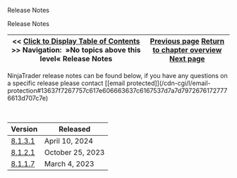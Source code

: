 ﻿


Release Notes






















Release Notes







| \<\< [Click to Display Table of Contents](release_notes.md) \>\> **Navigation:**   »No topics above this level«   Release Notes | [Previous page](video_library.md) [Return to chapter overview](welcome.md) [Next page](8_1_3_1.md) |
| --- | --- |











NinjaTrader release notes can be found below, if you have any questions on a specific release please contact [\[email protected]](/cdn-cgi/l/email-protection#13637f7267757c617e606663637c6167537d7a7d79726761727776613d707c7e) 


 




| Version | Released |
| --- | --- |
| [8\.1\.3\.1](8_1_3_1.md) | April 10, 2024 |
| [8\.1\.2\.1](8_1_2_1.md) | October 25, 2023 |
| [8\.1\.1\.7](8_1_1_7.md) | March 4, 2023 |









